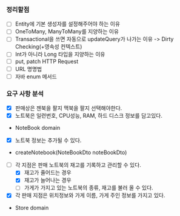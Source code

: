 ### 정리할점
- [ ] Entity에 기본 생성자를 설정해주어야 하는 이유
- [ ] OneToMany, ManyToMany를 지양하는 이유
- [ ] Transactional을 쓰면 자동으로 updateQuery가 나가는 이유 -> Dirty Checking(+영속성 컨텍스트)
- [ ] Int가 아니라 Long 타입을 지양하는 이유
- [ ] put, patch HTTP Request
- [ ] URL 명명법
- [ ] 자바 enum 메서드 

### 요구 사항 분석
- [x]  판매상은 젠북을 팔지 맥북을 팔지 선택해야한다.
- [x]  노트북은 일련번호, CPU성능, RAM, 하드 디스크 정보를 담고있다.
- NoteBook domain
- [x]  노트북 정보는 추가될 수 있다. 
- createNotebook(NoteBookDto noteBookDto)
- [ ]  각 지점은 판매 노트북의 재고를 기록하고 관리할 수 있다.
    - [x] 재고가 줄어드는 경우
    - [x] 재고가 늘어나는 경우
    - [ ] 가게가 가지고 있는 노트북의 종류, 재고를 불러 올 수 있다.
- [x]  각 판매 지점은 위치정보와 가게 이름, 가게 주인 정보를 가지고 있다.
- Store domain